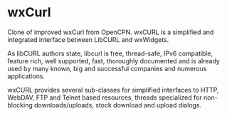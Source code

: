 # wxCurl
Clone of improved wxCurl from OpenCPN. wxCURL is a simplified and integrated interface between LibCURL and wxWidgets. 

As libCURL authors state, libcurl is free, thread-safe, IPv6 compatible, feature rich, well supported, 
fast, thoroughly documented and is already used by many known, big and successful companies and numerous 
applications. 

wxCURL provides several sub-classes for simplified interfaces to HTTP, WebDAV, FTP and Telnet based resources, 
threads specialized for non-blocking downloads/uploads, stock download and upload dialogs.
